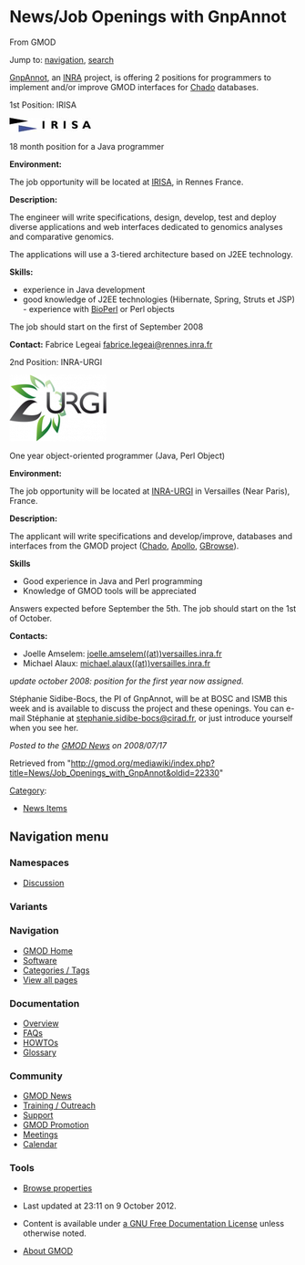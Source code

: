 









<span id="top"></span>







# <span dir="auto">News/Job Openings with GnpAnnot</span>





From GMOD









Jump to: [navigation](#mw-navigation), [search](#p-search)





<a href="http://urgi.versailles.inra.fr/projects/GnpAnnot/"
class="external text" rel="nofollow">GnpAnnot</a>, an
<a href="http://www.inra.fr/" class="external text"
rel="nofollow">INRA</a> project, is offering 2 positions for programmers
to implement and/or improve GMOD interfaces for
<a href="../Chado" class="mw-redirect" title="Chado">Chado</a>
databases.

  



1st Position: IRISA





<a href="http://www.irisa.fr/home_html-en?set_language=en"
rel="nofollow" title="IRISA"><img
src="https://raw.githubusercontent.com/GMOD/gmod.github.io/main/mediawiki/images/2/29/IRISALogo.jpg" width="143" height="25"
alt="IRISA" /></a>



18 month position for a Java programmer

**Environment:**

The job opportunity will be located at
<a href="http://www.irisa.fr/home_html-en?set_language=en"
class="external text" rel="nofollow">IRISA</a>, in Rennes France.

**Description:**

The engineer will write specifications, design, develop, test and deploy
diverse applications and web interfaces dedicated to genomics analyses
and comparative genomics.

The applications will use a 3-tiered architecture based on J2EE
technology.

**Skills:**

- experience in Java development
- good knowledge of J2EE technologies (Hibernate, Spring, Struts et
  JSP) - experience with [BioPerl](../BioPerl "BioPerl") or Perl objects

The job should start on the first of September 2008

**Contact:** Fabrice Legeai
<a href="mailto:fabrice.legeai@rennes.inra.fr" class="external text"
rel="nofollow">fabrice.legeai@rennes.inra.fr</a>

  



2nd Position: INRA-URGI





<a href="http://urgi.versailles.inra.fr/" rel="nofollow"
title="URGI"><img
src="https://raw.githubusercontent.com/GMOD/gmod.github.io/main/mediawiki/images/thumb/2/23/Urgi.png/170px-Urgi.png"
srcset="https://raw.githubusercontent.com/GMOD/gmod.github.io/main/mediawiki/images/thumb/2/23/Urgi.png/255px-Urgi.png 1.5x, https://raw.githubusercontent.com/GMOD/gmod.github.io/main/mediawiki/images/2/23/Urgi.png 2x"
width="170" height="116" alt="URGI" /></a>



One year object-oriented programmer (Java, Perl Object)

**Environment:**

The job opportunity will be located at
<a href="http://urgi.versailles.inra.fr/" class="external text"
rel="nofollow">INRA-URGI</a> in Versailles (Near Paris), France.

**Description:**

The applicant will write specifications and develop/improve, databases
and interfaces from the GMOD project
(<a href="../Chado" class="mw-redirect" title="Chado">Chado</a>,
[Apollo](../Apollo.1 "Apollo"), [GBrowse](../GBrowse.1 "GBrowse")).

**Skills**

- Good experience in Java and Perl programming
- Knowledge of GMOD tools will be appreciated

Answers expected before September the 5th. The job should start on the
1st of October.

**Contacts:**

- Joelle Amselem:
  <a href="mailto:joelle.amselem@versailles.inra.fr" class="external text"
  rel="nofollow">joelle.amselem((at))versailles.inra.fr</a>
- Michael Alaux:
  <a href="mailto:michael.alaux@versailles.inra.fr" class="external text"
  rel="nofollow">michael.alaux((at))versailles.inra.fr</a>

*update october 2008: position for the first year now assigned.*

  
Stéphanie Sidibe-Bocs, the PI of GnpAnnot, will be at BOSC and ISMB this
week and is available to discuss the project and these openings. You can
e-mail Stéphanie at
<a href="mailto:stephanie.sidibe-bocs@cirad.fr" class="external text"
rel="nofollow">stephanie.sidibe-bocs@cirad.fr</a>, or just introduce
yourself when you see her.

  



*Posted to the [GMOD News](../GMOD_News "GMOD News") on 2008/07/17*







Retrieved from
"<http://gmod.org/mediawiki/index.php?title=News/Job_Openings_with_GnpAnnot&oldid=22330>"







[Category](../Special%3ACategories "Special%3ACategories"):

- [News Items](../Category%3ANews_Items "Category%3ANews Items")















## Navigation menu









### Namespaces


- <span id="ca-talk"><a
  href="http://gmod.org/mediawiki/index.php?title=Talk:News/Job_Openings_with_GnpAnnot&amp;action=edit&amp;redlink=1"
  accesskey="t"
  title="Discussion about the content page [t]">Discussion</a></span>





### 

### Variants[](#)























<a href="../Main_Page"
style="background-image: url(../../images/GMOD-cogs.png);"
title="Visit the main page"></a>





### Navigation



- <span id="n-GMOD-Home">[GMOD Home](../Main_Page)</span>
- <span id="n-Software">[Software](../GMOD_Components)</span>
- <span id="n-Categories-.2F-Tags">[Categories /
  Tags](../Categories)</span>
- <span id="n-View-all-pages">[View all
  pages](../Special:AllPages)</span>







### Documentation



- <span id="n-Overview">[Overview](../Overview)</span>
- <span id="n-FAQs">[FAQs](../Category%3AFAQ)</span>
- <span id="n-HOWTOs">[HOWTOs](../Category%3AHOWTO)</span>
- <span id="n-Glossary">[Glossary](../Glossary)</span>







### Community



- <span id="n-GMOD-News">[GMOD News](../GMOD_News)</span>
- <span id="n-Training-.2F-Outreach">[Training /
  Outreach](../Training_and_Outreach)</span>
- <span id="n-Support">[Support](../Support)</span>
- <span id="n-GMOD-Promotion">[GMOD Promotion](../GMOD_Promotion)</span>
- <span id="n-Meetings">[Meetings](../Meetings)</span>
- <span id="n-Calendar">[Calendar](../Calendar)</span>







### Tools




- <span id="t-smwbrowselink"><a href="../Special%3ABrowse/News-2FJob_Openings_with_GnpAnnot"
  rel="smw-browse">Browse properties</a></span>












- <span id="footer-info-lastmod">Last updated at 23:11 on 9 October
  2012.</span>
<!-- - <span id="footer-info-viewcount">8,202 page views.</span> -->
- <span id="footer-info-copyright">Content is available under
  <a href="http://www.gnu.org/licenses/fdl-1.3.html" class="external"
  rel="nofollow">a GNU Free Documentation License</a> unless otherwise
  noted.</span>

<!-- -->

- <span id="footer-places-about">[About
  GMOD](../GMOD%3AAbout "GMOD%3AAbout")</span>

<!-- -->







